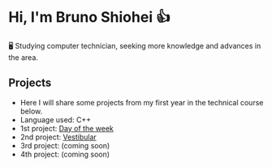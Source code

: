 # Hi, I'm Bruno Shiohei 👍

🖥️ Studying computer technician, seeking more knowledge and advances in the area.

## Projects
- Here I will share some projects from my first year in the technical course below.
- Language used: C++
- 1st project: [Day of the week]()
- 2nd project: [Vestibular]()
- 3rd project: (coming soon)
- 4th project: (coming soon)

<!---
shioheii/shioheii is a ✨ special ✨ repository because its `README.md` (this file) appears on your GitHub profile.
You can click the Preview link to take a look at your changes.
--->
